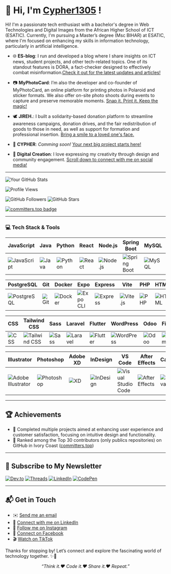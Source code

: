 # 🤗 Hi, I'm [Cypher1305](https://benedicteyao.me) ! 

Hi! I'm a passionate tech enthusiast with a bachelor's degree in Web Technologies and Digital Images from the African Higher School of ICT (ESATIC). Currently, I'm pursuing a Master’s degree (Msc BIHAR) at ESATIC, where I'm focused on enhancing my skills in information technology, particularly in artificial intelligence.

- 🌐 **ES-blog**: I run and developed a blog where I share insights on ICT news, student projects, and other tech-related topics. One of its standout features is DORA, a fact-checker designed to effectively combat misinformation.[Check it out for the latest updates and articles!](https://esblog.info)

- 📷 **MyPhotoCard**:  I’m also the developer and co-founder of MyPhotoCard, an online platform for printing photos in Polaroid and sticker formats. We also offer on-site photo shoots during events to capture and preserve memorable moments. [Snap it. Print it. Keep the magic!](https://myphotocard.com)
  
- 🕊️ **JIREH.**: I built a solidarity-based donation platform to streamline awareness campaigns, donation drives, and the fair redistribution of goods to those in need, as well as support for formation and professional insertion. [Bring a smile to a loved one's face.](https://jireh.org)

- 🏢 **CYPHER**: _Comming soon!_ [Your next big project starts here!](https//cypher.ci)

- 🎨 **Digital Creation**: I love expressing my creativity through design and community engagement. [Scroll down to connect with me on social media!](#-get-in-touch)

---

![Your GitHub Stats](https://denvercoder1-github-readme-stats.vercel.app/api?username=Cypher1305&show_icons=true&theme=github_dark&cache_seconds=3600)

![Profile Views](https://komarev.com/ghpvc/?username=cypher1305&color=1e3a8a&style=for-the-badge)

![GitHub Followers](https://img.shields.io/github/followers/Cypher1305?style=social&timestamp=1)
![GitHub Stars](https://img.shields.io/github/stars/Cypher1305?style=social&timestamp=1)

[![committers.top badge](https://user-badge.committers.top/ivory_coast/Cypher1305.svg?cache_seconds=600)](https://user-badge.committers.top/ivory_coast/Cypher1305)




--- 


### 💻 Tech Stack & Tools

| JavaScript | Java | Python | React | Node.js | Spring Boot | MySQL | MongoDB |
|------------|------|--------|-------|---------|--------------|--------|---------|
| ![JavaScript](https://img.icons8.com/color/48/000000/javascript.png) | ![Java](https://img.icons8.com/color/48/000000/java-coffee-cup-logo.png) | ![Python](https://img.icons8.com/color/48/000000/python.png) | ![React](https://img.icons8.com/color/48/000000/react-native.png) | ![Node.js](https://img.icons8.com/color/48/000000/nodejs.png) | ![Spring Boot](https://img.icons8.com/color/48/000000/spring-logo.png) | ![MySQL](https://img.icons8.com/color/48/000000/mysql-logo.png) | ![MongoDB](https://img.icons8.com/color/48/000000/mongodb.png) |

| PostgreSQL | Git | Docker | Expo | Express | Vite | PHP | HTML |
|------------|-----|--------|------|---------|------|-----|------|
| ![PostgreSQL](https://img.shields.io/badge/PostgreSQL-4169E1?style=for-the-badge&logo=postgresql&logoColor=white) | ![Git](https://img.icons8.com/color/48/000000/git.png) | ![Docker](https://img.icons8.com/color/48/000000/docker.png) | ![Expo CLI](https://img.icons8.com/color/48/000000/expo.png) | ![Express](https://img.icons8.com/color/48/000000/express.png) | ![Vite.js](https://img.icons8.com/color/48/000000/vite.png) | ![PHP](https://img.icons8.com/color/48/000000/php.png) | ![HTML](https://img.icons8.com/color/48/000000/html-5.png) |

| CSS | Tailwind CSS | Sass | Laravel | Flutter | WordPress | Odoo | Figma |
|-----|--------------|------|---------|---------|-----------|------|-------|
| ![CSS](https://img.icons8.com/color/48/000000/css3.png) | ![Tailwind CSS](https://img.icons8.com/color/48/000000/tailwindcss.png) | ![Sass](https://img.icons8.com/color/48/000000/sass.png) | ![Laravel](https://img.shields.io/badge/Laravel-FF2D20?style=for-the-badge&logo=laravel&logoColor=white) | ![Flutter](https://img.icons8.com/color/48/000000/flutter.png) | ![WordPress](https://img.icons8.com/color/48/000000/wordpress.png) | ![Odoo](https://img.shields.io/badge/Odoo-9C4D9C?style=for-the-badge&logo=odoo&logoColor=white) | ![Figma](https://img.icons8.com/color/48/000000/figma.png) |

| Illustrator | Photoshop | Adobe XD | InDesign | VS Code | After Effects | Canva | Wix |
|-------------|-----------|----------|----------|---------|----------------|--------|-----|
| ![Adobe Illustrator](https://img.icons8.com/color/48/000000/adobe-illustrator.png) | ![Photoshop](https://img.icons8.com/color/48/000000/adobe-photoshop.png) | ![XD](https://img.icons8.com/color/48/000000/adobe-xd.png) | ![InDesign](https://img.icons8.com/color/48/000000/adobe-indesign.png) | ![Visual Studio Code](https://img.icons8.com/color/48/000000/visual-studio-code-2019.png) | ![After Effects](https://img.icons8.com/color/48/000000/adobe-after-effects.png) | ![Canva](https://img.icons8.com/color/48/000000/canva.png) | ![Wix](https://img.shields.io/badge/Wix-000000?style=for-the-badge&logo=wix&logoColor=white) |


---

## 🏆 Achievements
- 🌟 Completed multiple projects aimed at enhancing user experience and customer satisfaction, focusing on intuitive design and functionality.
- 🌟 Ranked among the Top 30 contributors (only publics repositories) on GitHub in Ivory Coast ([committers.top](https://committers.top/ivory_coast))

---

## 📰 Subscribe to My Newsletter
[![Dev.to](https://img.shields.io/badge/Dev.to-Read%20Articles-0d1117?logo=dev.to&logoColor=white&style=for-the-badge)](https://dev.to/cypher1305)
[![Threads](https://img.shields.io/badge/Threads-Follow-1d2d44?logo=threads&logoColor=white&style=for-the-badge)](https://www.threads.net/@_cypher1305)
[![LinkedIn](https://img.shields.io/badge/LinkedIn-Follow-0077b5?logo=linkedin&logoColor=white&style=for-the-badge)](https://www.linkedin.com/in/cypher1305)
[![CodePen](https://img.shields.io/badge/CodePen-Explore-1e3a8a?logo=codepen&logoColor=white&style=for-the-badge)](https://codepen.io/cypher1305)

---

## 📬 Get in Touch
- ✉️ [Send me an email](mailto:k.yao1305@email.com)
- 🤝 [Connect with me on LinkedIn](https://www.linkedin.com/in/Cypher1305)
- 📸 [Follow me on Instagram](https://www.instagram.com/_cypher1305)
- 📘 [Connect on Facebook](https://www.facebook.com/Cypher1305)
- 🎬 [Watch on TikTok](https://www.tiktok.com/@_cypher1305)


Thanks for stopping by! Let’s connect and explore the fascinating world of technology together. ✨🚀


<p align="center">
  <em>“Think it.❤️ Code it.❤️ Share it.❤️ Repeat.”</em>
</p>
